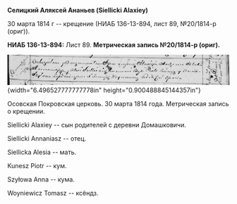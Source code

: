 **Селицкий Аляксей Ананьев (Siellicki Alaxiey)**

30 марта 1814 г -- крещение (НИАБ 136-13-894, лист 89, №20/1814-р
(ориг)).

**НИАБ 136-13-894:** Лист 89. **Метрическая запись №20/1814-р (ориг).**

![](./media/01e5f809179121e3d860db4d452d2bd4ad600917.png){width="6.496527777777778in"
height="0.900488845144357in"}

Осовская Покровская церковь. 30 марта 1814 года. Метрическая запись о
крещении.

Siellicki Alaxiey -- сын родителей с деревни Домашковичи.

Siellicki Annaniasz -- отец.

Siellicka Alesia -- мать.

Kunesz Piotr -- кум.

Szyłowa Anna -- кума.

Woyniewicz Tomasz -- ксёндз.
